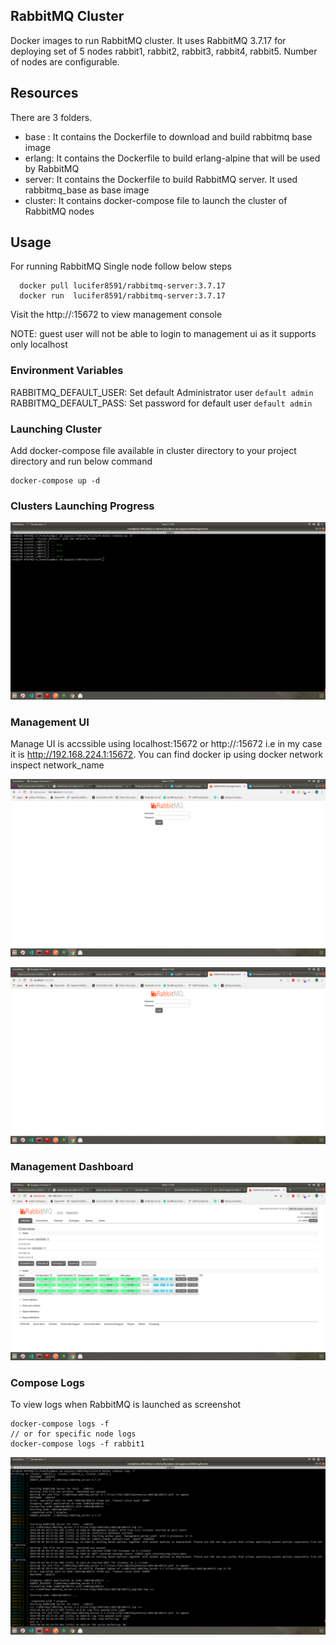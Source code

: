 ## RabbitMQ Cluster
Docker images to run RabbitMQ cluster. It uses RabbitMQ 3.7.17 for deploying set of 5 nodes rabbit1, rabbit2, rabbit3, rabbit4, rabbit5.
Number of nodes are configurable.

## Resources

There are 3 folders.

- base :   It contains the Dockerfile to download and build rabbitmq base image
- erlang:  It contains the Dockerfile to build erlang-alpine that will be used by RabbitMQ
- server:  It contains the Dockerfile to build RabbitMQ server. It used rabbitmq_base as base image
- cluster: It contains docker-compose file to launch the cluster of RabbitMQ nodes

## Usage

For running RabbitMQ Single node follow below steps
```
  docker pull lucifer8591/rabbitmq-server:3.7.17
  docker run  lucifer8591/rabbitmq-server:3.7.17
```

Visit the http://<docker-ip>:15672 to view management console

NOTE:
guest user will not be able to login to management ui as it supports only localhost

### Environment Variables
RABBITMQ_DEFAULT_USER: Set default Administrator user ```default admin```
RABBITMQ_DEFAULT_PASS: Set password for default user ```default admin```

### Launching Cluster
Add docker-compose file available in cluster directory to your project directory and run below command

```
docker-compose up -d

```

### Clusters Launching Progress 
![cluster](screenshots/cluster.png)

### Management UI
Manage UI is accssible using localhost:15672 or http://<dockerip>:15672 i.e in my case it is http://192.168.224.1:15672. You can find docker ip using docker network inspect network_name

![Management1](screenshots/management1.png)

![Management2](screenshots/management2.png)

### Management Dashboard 
![dashboard](screenshots/admin-metrics.png)

### Compose Logs
To view logs when RabbitMQ is launched as screenshot
```
docker-compose logs -f 
// or for specific node logs
docker-compose logs -f rabbit1
```
![compose-logs](screenshots/compose-logs.png)
